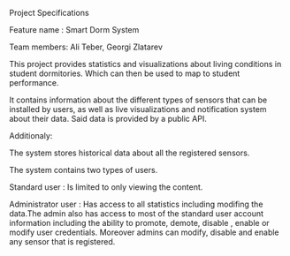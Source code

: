 Project Specifications

Feature name : Smart Dorm System

Team members: Ali Teber, Georgi Zlatarev

This project provides statistics and visualizations about living conditions in student dormitories. Which can then be used to map to student performance.

It contains information about the different types of sensors that can be installed by users, as well as live visualizations and notification system about their data. Said data is provided by a public API.

Additionaly:

The system stores historical data about all the registered sensors.

The system contains two types of users.

Standard user : Is limited to only viewing the content.

Administrator user : Has access to all statistics including modifing the data.The admin also has access to most of the standard user account information including the ability to promote, demote, disable , enable or modify user credentials. Moreover admins can modify, disable and enable any sensor that is registered.
